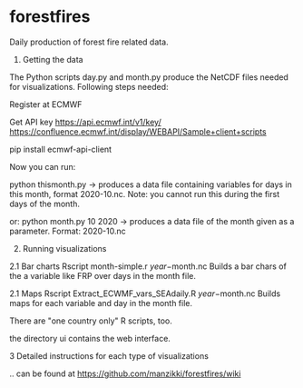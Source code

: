 # forestfires
Daily production of forest fire related data.

1. Getting the data 

The Python scripts day.py and month.py produce the NetCDF files needed for visualizations. Following steps needed:

Register at ECMWF

Get API key https://api.ecmwf.int/v1/key/
https://confluence.ecmwf.int/display/WEBAPI/Sample+client+scripts

pip install ecmwf-api-client

Now you can run:

python thismonth.py
-> produces a data file containing variables for days in this month, format 2020-10.nc. 
Note: you cannot run this during the first days of the month.

or:
python month.py 10 2020
-> produces a data file of the month given as a parameter. Format: 2020-10.nc

2. Running visualizations

2.1 Bar charts
Rscript month-simple.r $year-$month.nc
Builds a bar chars of the a variable like FRP over days in the month file.

2.1 Maps
Rscript  Extract_ECWMF_vars_SEAdaily.R $year-$month.nc
Builds maps for each variable and day in the month file.

There are "one country only" R scripts, too.

the directory ui contains the web interface.

3 Detailed instructions for each type of visualizations

.. can be found at https://github.com/manzikki/forestfires/wiki

